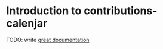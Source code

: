 # Introduction to contributions-calenjar

TODO: write [great documentation](http://jacobian.org/writing/what-to-write/)

